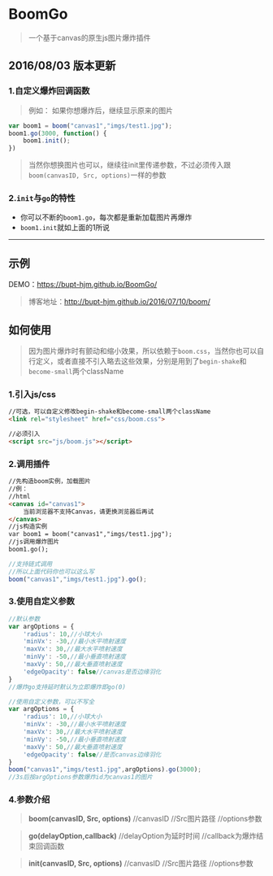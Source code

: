 # BoomGo
>一个基于canvas的原生js图片爆炸插件


## 2016/08/03 版本更新

### 1.自定义爆炸回调函数

> 例如： 如果你想爆炸后，继续显示原来的图片

``` javascript
var boom1 = boom("canvas1","imgs/test1.jpg");
boom1.go(3000, function() {
    boom1.init();
})
```

>当然你想换图片也可以，继续往init里传递参数，不过必须传入跟`boom(canvasID, Src, options)`一样的参数

### 2.`init`与`go`的特性

- 你可以不断的`boom1.go`，每次都是重新加载图片再爆炸
- `boom1.init`就如上面的1所说

---


## 示例
DEMO：https://bupt-hjm.github.io/BoomGo/
>博客地址：http://bupt-hjm.github.io/2016/07/10/boom/

## 如何使用

>因为图片爆炸时有颤动和缩小效果，所以依赖于`boom.css`，当然你也可以自行定义，或者直接不引入略去这些效果，分别是用到了`begin-shake`和`become-small`两个className

### 1.引入js/css
``` html
//可选，可以自定义修改begin-shake和become-small两个className
<link rel="stylesheet" href="css/boom.css">
```

``` html
//必须引入
<script src="js/boom.js"></script>
```

### 2.调用插件
``` html
//先构造boom实例，加载图片
//例：
//html
<canvas id="canvas1">
    当前浏览器不支持Canvas，请更换浏览器后再试
</canvas>
//js构造实例
var boom1 = boom("canvas1","imgs/test1.jpg");
//js调用爆炸图片
boom1.go();

```

``` javascript
//支持链式调用
//所以上面代码你也可以这么写
boom("canvas1","imgs/test1.jpg").go();
```

### 3.使用自定义参数
``` javascript
//默认参数
var argOptions = {
    'radius': 10,//小球大小
    'minVx': -30,//最小水平喷射速度
    'maxVx': 30,//最大水平喷射速度
    'minVy': -50,//最小垂直喷射速度
    'maxVy': 50,//最大垂直喷射速度
    'edgeOpacity': false//canvas是否边缘羽化
}
//爆炸go支持延时默认为立即爆炸即go(0)
```

``` javascript
//使用自定义参数，可以不写全
var argOptions = {
    'radius': 10,//小球大小
    'minVx': -30,//最小水平喷射速度
    'maxVx': 30,//最大水平喷射速度
    'minVy': -50,//最小垂直喷射速度
    'maxVy': 50,//最大垂直喷射速度
    'edgeOpacity': false//是否canvas边缘羽化
}
boom("canvas1","imgs/test1.jpg",argOptions).go(3000);
//3s后按argOptions参数爆炸id为canvas1的图片
```


### 4.参数介绍
>**boom(canvasID, Src, options)**
>//canvasID
>//Src图片路径
>//options参数

>**go(delayOption,callback)**
>//delayOption为延时时间
>//callback为爆炸结束回调函数

>**init(canvasID, Src, options)**
>//canvasID
>//Src图片路径
>//options参数

